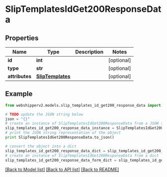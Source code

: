 # SlipTemplatesIdGet200ResponseData


## Properties
Name | Type | Description | Notes
------------ | ------------- | ------------- | -------------
**id** | **int** |  | [optional] 
**type** | **str** |  | [optional] 
**attributes** | [**SlipTemplates**](SlipTemplates.md) |  | [optional] 

## Example

```python
from webshipperv2.models.slip_templates_id_get200_response_data import SlipTemplatesIdGet200ResponseData

# TODO update the JSON string below
json = "{}"
# create an instance of SlipTemplatesIdGet200ResponseData from a JSON string
slip_templates_id_get200_response_data_instance = SlipTemplatesIdGet200ResponseData.from_json(json)
# print the JSON string representation of the object
print SlipTemplatesIdGet200ResponseData.to_json()

# convert the object into a dict
slip_templates_id_get200_response_data_dict = slip_templates_id_get200_response_data_instance.to_dict()
# create an instance of SlipTemplatesIdGet200ResponseData from a dict
slip_templates_id_get200_response_data_form_dict = slip_templates_id_get200_response_data.from_dict(slip_templates_id_get200_response_data_dict)
```
[[Back to Model list]](../README.md#documentation-for-models) [[Back to API list]](../README.md#documentation-for-api-endpoints) [[Back to README]](../README.md)


